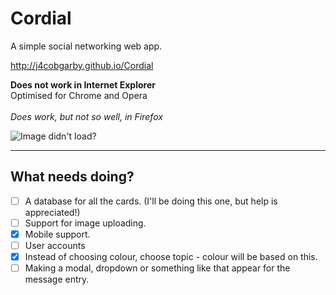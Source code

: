 # Cordial
A simple social networking web app.

http://j4cobgarby.github.io/Cordial

**Does not work in Internet Explorer**<br/>
Optimised for Chrome and Opera<br/><br/>
*Does work, but not so well, in Firefox*<br/>

![Image didn't load?](https://github.com/j4cobgarby/Cordial/blob/master/_forGithub/screenshot.png "Here's what it looks like!")

<hr/>

## What needs doing?
  - [ ] A database for all the cards. (I'll be doing this one, but help is appreciated!)
  - [ ] Support for image uploading.
  - [x] Mobile support.
  - [ ] User accounts
  - [x] Instead of choosing colour, choose topic - colour will be based on this.
  - [ ] Making a modal, dropdown or something like that appear for the message entry.
